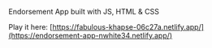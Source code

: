 Endorsement App built with JS, HTML & CSS

Play it here: [https://fabulous-khapse-06c27a.netlify.app/](https://endorsement-app-nwhite34.netlify.app/)
